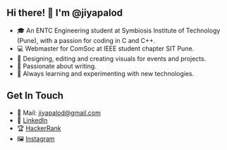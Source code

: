 ## Hi there! 👋 I'm @jiyapalod

- 🎓 An ENTC Engineering student at Symbiosis Institute of Technology (Pune), with a passion for coding in C and C++.
- 💻 Webmaster for ComSoc at IEEE student chapter SIT Pune.
- 🎨 Designing, editing and creating visuals for events and projects. 
- 🎥 Passionate about writing.
- 🌱 Always learning and experimenting with new technologies.

## Get In Touch

- 📧 Mail: jiyapalod@gmail.com
- 💼 [LinkedIn](https://www.linkedin.com/in/jiya-palod-9b9b46285/)
- 🏆 [HackerRank](https://www.hackerrank.com/profile/jiyapalod)
- 🖼️ [Instagram](https://www.instagram.com/jiya_palod/?hl=en)


<!---
jiyapalod/jiyapalod is a ✨ special ✨ repository because its `README.md` (this file) appears on your GitHub profile.
You can click the Preview link to take a look at your changes.
--->
